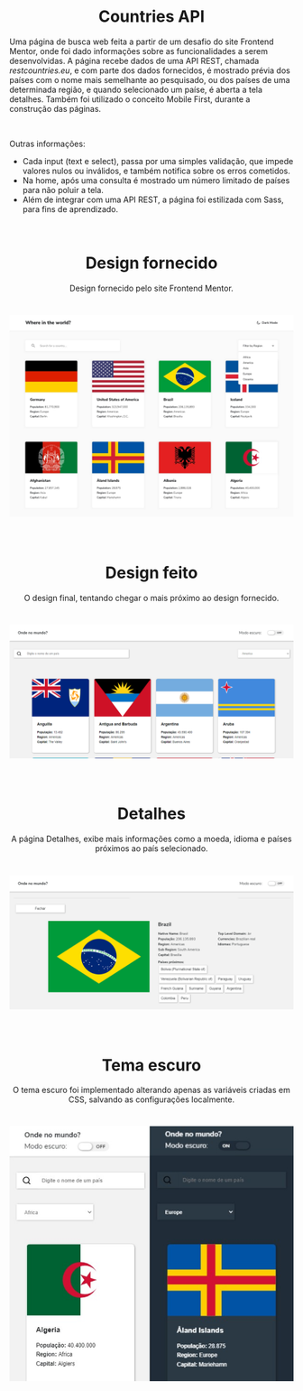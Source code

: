 <h1 align="center">Countries API</h1>
<p>Uma página de busca web feita a partir de um desafio do site Frontend Mentor, onde foi dado informações sobre as funcionalidades a serem desenvolvidas. A página recebe dados de uma API REST, chamada <em>restcountries.eu</em>, e com parte dos dados fornecidos, é mostrado prévia dos países com o nome mais semelhante ao pesquisado, ou dos países de uma determinada região, e quando selecionado um paíse, é aberta a tela detalhes. Também foi utilizado o conceito Mobile First, durante a construção das páginas.</p>
<br/>

Outras informações:
- Cada input (text e select), passa por uma simples validação, que impede valores nulos ou inválidos, e também notifica sobre os erros cometidos.
- Na home, após uma consulta é mostrado um número limitado de países para não poluir a tela.
- Além de integrar com uma API REST, a página foi estilizada com Sass, para fins de aprendizado.

<br/>

<h1 align="center">Design fornecido</h1>
<p align="center">Design fornecido pelo site Frontend Mentor.</p>
<h1 align="center"><img src="original-design.jpg"></h1>
<br/>

<h1 align="center">Design feito</h1>
<p align="center">O design final, tentando chegar o mais próximo ao design fornecido.</p>
<h1 align="center"><img src="light-desktop.png"></h1>
<br/>

<h1 align="center">Detalhes</h1>
<p align="center">A página Detalhes, exibe mais informações como a moeda, idioma e países próximos ao país selecionado.</p>
<h1 align="center"><img src="detail-desktop.png"></h1>
<br/>

<h1 align="center">Tema escuro</h1>
<p align="center">O tema escuro foi implementado alterando apenas as variáveis criadas em CSS, salvando as configurações localmente.</p>
<h1 align="center"><img src="mobile-home.jpg"></h1>
<br/>

<br/>
